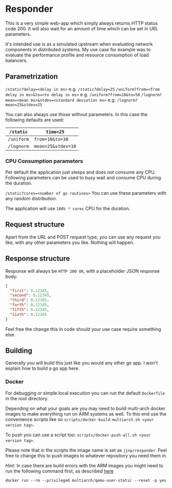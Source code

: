 # Responder
This is a very simple web-app which simply always returns HTTP status code 200.
It will also wait for an amount of time which can be set in URL parameters.

It's intended use is as a simulated upstream when evaluating network components in distributed systems.
My use case for example was to evaluate the performance profile and resource consumption of load balancers.

## Parametrization
`/static?delay=<delay in ms>` e.g. `/static?delay=25`
`/uniform?from=<from delay in ms>&to=<to delay in ms>` e.g. `/uniform?from=10&to=50`
`/lognorm?mean=<mean ms>&stdev=<standard deviation ms>` e.g. `/lognorm?mean=25&stdev=25`

You can also always use those without parameters. In this case the following defaults are used:

| `/static`  | `time=25`        |
|------------|------------------|
| `/uniform` | `from=10&to=30`  |
| `/lognorm` | `mean=25&stdev=10` |

### CPU Consumption parameters

Per default the application just sleeps and does not consume any CPU.
Following parameters can be used to busy wait and consume CPU during the duration.

`/static?cores=<number of go routines>`
You can use these parameters with any random distribution.

The application will use `100% * cores` CPU for the duration.

## Request structure
Apart from the URL and POST request type, you can use any request you like, with any other parameters you like.
Nothing will happen.

## Response structure
Response will always be `HTTP 200 OK`, with a placeholder JSON response body:
```json
{
  "first": 0.12345,
  "second": 0.12345,
  "third": 0.12345,
  "forth": 0.12345,
  "fifth": 0.12345,
  "sixth": 0.12345
}
```

Feel free the change this in code should your use case require something else.
## Building
Generally you will build this just like you would any other go app.
I won't explain how to build a go app here.

### Docker
For debugging or simple local execution you can run the default `Dockerfile` in the root directory.

Depending on what your goals are you may need to build multi-arch docker images to make everything run on ARM systems as well.
To this end use the convenience scripts like so `scripts/docker-build-multiarch.sh <your version tag>`.

To push you can use a script too: `scripts/docker-push-all.sh <your version tag>`.

Please note that in the scripts the image name is set as `jjnp/responder`.
Feel free to change this to push images to whatever repository you need them in.

*Hint*: In case there are build errors with the ARM images you might need
to run the following command first, as described [here](https://github.com/multiarch/qemu-user-static)

`docker run --rm --privileged multiarch/qemu-user-static --reset -p yes`
